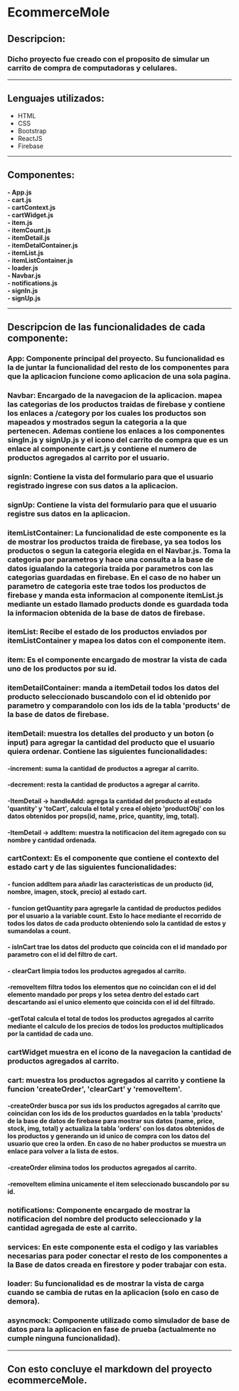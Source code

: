 # EcommerceMole
## Descripcion:
###  Dicho proyecto fue creado con el proposito  de simular un carrito de compra de computadoras y celulares.
____

## Lenguajes utilizados: ##
- HTML
- CSS
- Bootstrap
- ReactJS
- Firebase
____

## Componentes: ##

__- App.js__  
__- cart.js__  
__- cartContext.js__  
__- cartWidget.js__  
__- item.js__  
__- itemCount.js__  
__- itemDetail.js__  
__- itemDetalContainer.js__  
__- itemList.js__  
__- itemListContainer.js__  
__- loader.js__  
__- Navbar.js__  
__- notifications.js__  
__- signIn.js__  
__- signUp.js__

____
  
## Descripcion de las funcionalidades de cada componente: ##

### __App__: Componente principal del proyecto. Su funcionalidad es la de juntar la funcionalidad del resto de los componentes para que la aplicacion funcione como aplicacion de una sola pagina.

### __Navbar__: Encargado de la navegacion de la aplicacion. mapea las categorias de los productos traidas de firebase y contiene los enlaces a /category por los cuales los productos son mapeados y mostrados segun la categoria a la que pertenecen. Ademas contiene los enlaces a los componentes singIn.js y signUp.js y  el icono del carrito de compra que es un enlace al componente cart.js y contiene el numero de productos agregados al carrito por el usuario.

### __signIn__: Contiene la vista del formulario para que el usuario registrado ingrese con sus datos a la aplicacion.

### __signUp__: Contiene la vista del formulario para que el usuario registre sus datos en la aplicacion.

### __itemListContainer__: La funcionalidad de este  componente es la de mostrar los productos traida de firebase, ya sea todos los productos o segun la categoria elegida en el Navbar.js. Toma la categoria por parametros y hace una consulta a la base de datos igualando la categoria traida por parametros con las categorias guardadas en firebase. En el caso de no haber un parametro de categoria este trae todos los productos de firebase y manda esta informacion al componente itemList.js mediante un estado llamado products donde es guardada toda la informacion obtenida de la base de datos de firebase.

### __itemList__: Recibe el estado de los productos enviados por itemListContainer y mapea los datos con el componente item.

### __item__: Es el componente encargado de mostrar la vista de cada uno de los productos por su id.

### __itemDetailContainer__: manda a itemDetail todos los datos del producto seleccionado buscandolo con el id obtenido por parametro y comparandolo con los ids de la tabla 'products' de la base de datos de firebase.

### __itemDetail__: muestra los detalles del producto y un boton (o input) para agregar la cantidad del producto que el usuario quiera ordenar. Contiene las siguientes funcionalidades:

#### -__increment__: suma la cantidad de productos a agregar al carrito.

#### -__decrement__: resta la cantidad de productos a agregar al carrito.

#### -__ItemDetail__ -> handleAdd: agrega la cantidad del producto al estado 'quantity' y 'toCart', calcula el total y crea el objeto 'productObj' con los datos obtenidos por props(id, name, price, quantity, img, total).

#### -__ItemDetail__ -> addItem: muestra la notificacion del item agregado con su nombre y cantidad ordenada.

### __cartContext__: Es el componente que contiene el contexto del estado cart y de las siguientes funcionalidades:

#### - __funcion addItem__ para añadir las caracteristicas de un producto (id, nombre, imagen, stock, precio) al estado cart.

#### - __funcion getQuantity__ para agregarle la cantidad de productos pedidos por el usuario a la variable count. Esto lo hace mediante el recorrido de todos los datos de cada producto obteniendo solo la cantidad de estos y sumandolas a count.

#### - __isInCart__ trae los datos del producto que coincida con el id mandado por parametro con el id del filtro de cart.

#### - __clearCart__ limpia todos los productos agregados al carrito.

#### -__removeItem__ filtra todos los elementos que no coincidan con el id del elemento mandado por props y los setea dentro del estado cart descartando asi el unico elemento que coincida con el id del filtrado.

#### -__getTotal__ calcula el total de todos los productos agregados al carrito mediante el calculo de los precios de todos los productos multiplicados por la cantidad de cada uno.

### __cartWidget__ muestra en el icono de la navegacion la cantidad de productos agregados al carrito. 

### __cart__: muestra los productos agregados al carrito y contiene la funcion 'createOrder', 'clearCart' y 'removeItem'.

#### -__createOrder__ busca por sus ids los productos agregados al carrito que coincidan con los ids de los productos guardados en la tabla 'products' de la base de datos de firebase para mostrar sus datos (name, price, stock, img, total) y actualiza la tabla 'orders' con los datos obtenidos de los productos y generando un id unico de compra con los datos del usuario que creo la orden. En caso de no haber productos se muestra un enlace para volver a la lista de estos.

#### -__createOrder__ elimina todos los productos agregados al carrito.

#### -__removeItem__ elimina unicamente el item seleccionado buscandolo por su id.

### __notifications__: Componente encargado de mostrar la notificacion del nombre del producto seleccionado y la cantidad agregada de este al carrito. 

### __services__: En este componente esta el codigo y las variables necesarias para poder conectar el resto de los componentes a la Base de datos creada en firestore y poder trabajar con esta.

### __loader__: Su funcionalidad es de mostrar la vista de carga cuando se cambia de rutas en la aplicacion (solo en caso de demora).

### __asyncmock__: Componente utilizado como simulador de base de datos para la aplicacion en fase de prueba (actualmente no cumple ninguna funcionalidad).
___
## Con esto concluye el markdown del proyecto ecommerceMole.





